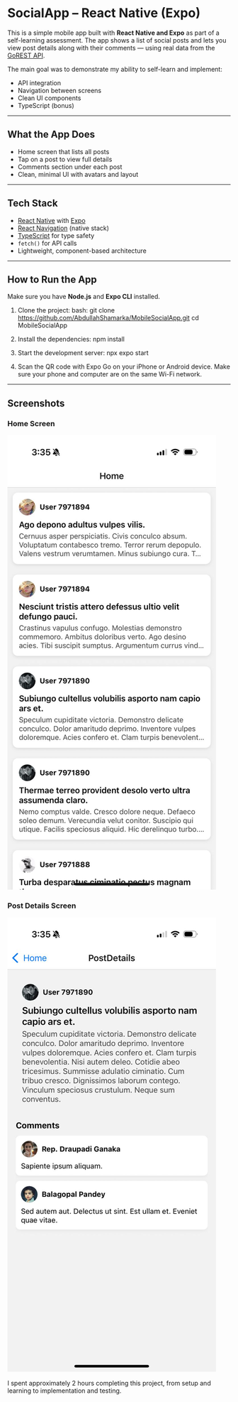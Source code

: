 # SocialApp – React Native (Expo)

This is a simple mobile app built with **React Native and Expo** as part of a self-learning assessment. The app shows a list of social posts and lets you view post details along with their comments — using real data from the [GoREST API](https://gorest.co.in/).

The main goal was to demonstrate my ability to self-learn and implement:
- API integration
- Navigation between screens
- Clean UI components
- TypeScript (bonus)

---

## What the App Does

- Home screen that lists all posts
- Tap on a post to view full details
- Comments section under each post
- Clean, minimal UI with avatars and layout


---

## Tech Stack

- [React Native](https://reactnative.dev/) with [Expo](https://expo.dev/)
- [React Navigation](https://reactnavigation.org/) (native stack)
- [TypeScript](https://www.typescriptlang.org/) for type safety
- `fetch()` for API calls
- Lightweight, component-based architecture

---

## How to Run the App

Make sure you have **Node.js** and **Expo CLI** installed.

1. Clone the project:
    bash:
    git clone https://github.com/AbdullahShamarka/MobileSocialApp.git
    cd MobileSocialApp

2. Install the dependencies:
    npm install

3. Start the development server:
    npx expo start

4. Scan the QR code with Expo Go on your iPhone or Android device.
Make sure your phone and computer are on the same Wi-Fi network.

---

## Screenshots

### Home Screen
![Home Screen](./screenshots/home.jpg)

### Post Details Screen
![Post Details Screen](./screenshots/postdetails.jpg)

I spent approximately 2 hours completing this project, from setup and learning to implementation and testing.
